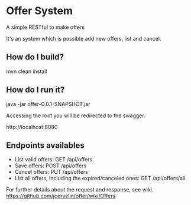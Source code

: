 # Offer System

A simple RESTful to make offers

It's an system which is possible add new offers, list and cancel.

## How do I build?
mvn clean install

## How do I run it?
java -jar offer-0.0.1-SNAPSHOT.jar

Accessing the root you will be redirected to the swagger.

http://localhost:8080

## Endpoints availables
* List valid offers: GET /api/offers
* Save offers: POST /api/offers
* Cancel offers: PUT /api/offers
* List all offers, including the expired/canceled ones: GET /api/offers/all

For further details about the request and response, see wiki.
https://github.com/jcervelin/offer/wiki/Offers
